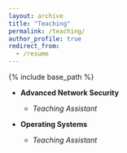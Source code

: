 ```yaml
---
layout: archive
title: "Teaching"
permalink: /teaching/
author_profile: true
redirect_from:
  - /resume
---
```


{% include base_path %}

* **Advanced Network Security**
  * _Teaching Assistant_

* **Operating Systems**
  * _Teaching Assistant_
